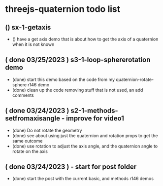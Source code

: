 # threejs-quaternion todo list


## () sx-1-getaxis
* () have a get axis demo that is about how to get the axis of a quaternion when it is not known

## ( done 03/25/2023 ) s3-1-loop-sphererotation demo
* (done) start this demo based on the code from my quaternion-rotate-sphere r146 demo
* (done) clean up the code removing stuff that is not used, an add comments

## ( done 03/24/2023 ) s2-1-methods-setfromaxisangle - improve for video1
* (done) Do not rotate the geometry
* (done) see about using just the quaternion and rotation props to get the same outcome
* (done) use rotation to adjust the axis angle, and the quaternion angle to rotate on the axis

## ( done 03/24/2023 ) - start for post folder
* (done) start the post with the current basic, and methods r146 demos